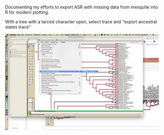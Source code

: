 Documenting my efforts to export ASR with missing data from mesquite into R for modern plotting. 

With a tree with a tarced character open, select trace and "export ancestral states trace"


![Screenshot](https://github.com/erg55/Various/blob/master/ASRwithmissingdata/Screen%20Shot%202020-02-18%20at%2011.53.36%20AM.png?raw=true)
